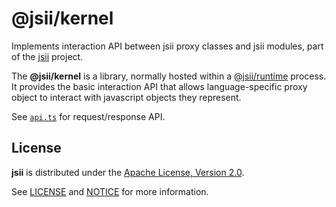 # @jsii/kernel

Implements interaction API between jsii proxy classes and jsii modules, part of
the [jsii] project.

The __@jsii/kernel__ is a library, normally hosted within a [@jsii/runtime]
process. It provides the basic interaction API that allows language-specific
proxy object to interact with javascript objects they represent.

[jsii]: https://github.com/aws/jsii
[@jsii/runtime]: https://github.com/aws/jsii/tree/main/packages/@jsii/runtime

See [`api.ts`](./src/api.ts) for request/response API.

## License

__jsii__ is distributed under the
[Apache License, Version 2.0](https://www.apache.org/licenses/LICENSE-2.0).

See [LICENSE](./LICENSE) and [NOTICE](./NOTICE) for more information.
